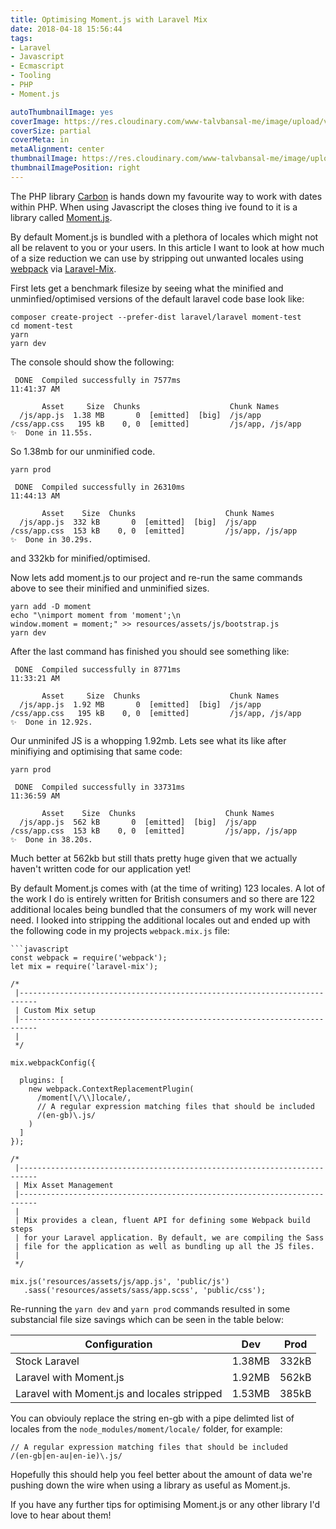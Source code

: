 ```yaml
---
title: Optimising Moment.js with Laravel Mix
date: 2018-04-18 15:56:44
tags:
- Laravel
- Javascript
- Ecmascript
- Tooling
- PHP
- Moment.js

autoThumbnailImage: yes
coverImage: https://res.cloudinary.com/www-talvbansal-me/image/upload/v1555352452/posts/mexico-city-street-art.jpg
coverSize: partial
coverMeta: in
metaAlignment: center
thumbnailImage: https://res.cloudinary.com/www-talvbansal-me/image/upload/c_scale,w_280/v1555352452/posts/mexico-city-street-art.jpg
thumbnailImagePosition: right
---
```


The PHP library [Carbon](https://carbon.nesbot.com/docs/) is hands down my favourite way to work with dates within PHP. 
When using Javascript the closes thing ive found to it is a library called [Moment.js](https://momentjs.com).

By default Moment.js is bundled with a plethora of locales which might not all be relavent to you or your users. In this article I want to look at how much of a size reduction we can use by stripping out unwanted locales using [webpack](https://webpack.js.org) via [Laravel-Mix](https://github.com/JeffreyWay/laravel-mix/tree/master/docs#readme).

<!-- more -->

First lets get a benchmark filesize by seeing what the minified and unminfied/optimised versions of the default laravel code base look like:

```
composer create-project --prefer-dist laravel/laravel moment-test
cd moment-test
yarn
yarn dev
```

The console should show the following:

```
 DONE  Compiled successfully in 7577ms                                                                          11:41:37 AM

       Asset     Size  Chunks                    Chunk Names
  /js/app.js  1.38 MB       0  [emitted]  [big]  /js/app
/css/app.css   195 kB    0, 0  [emitted]         /js/app, /js/app
✨  Done in 11.55s.
```

So 1.38mb for our unminified code.

```
yarn prod

 DONE  Compiled successfully in 26310ms                                                                         11:44:13 AM

       Asset    Size  Chunks                    Chunk Names
  /js/app.js  332 kB       0  [emitted]  [big]  /js/app
/css/app.css  153 kB    0, 0  [emitted]         /js/app, /js/app
✨  Done in 30.29s.

```

and 332kb for minified/optimised.

Now lets add moment.js to our project and re-run the same commands above to see their minified and unminified sizes.

```
yarn add -D moment
echo "\nimport moment from 'moment';\n
window.moment = moment;" >> resources/assets/js/bootstrap.js
yarn dev
```

After the last command has finished you should see something like:
```
 DONE  Compiled successfully in 8771ms                                                                                                11:33:21 AM

       Asset     Size  Chunks                    Chunk Names
  /js/app.js  1.92 MB       0  [emitted]  [big]  /js/app
/css/app.css   195 kB    0, 0  [emitted]         /js/app, /js/app
✨  Done in 12.92s.
```

Our unminifed JS is a whopping 1.92mb.
Lets see what its like after minifiying and optimising that same code:

```
yarn prod

 DONE  Compiled successfully in 33731ms                                                                         11:36:59 AM

       Asset    Size  Chunks                    Chunk Names
  /js/app.js  562 kB       0  [emitted]  [big]  /js/app
/css/app.css  153 kB    0, 0  [emitted]         /js/app, /js/app
✨  Done in 38.20s.

```

Much better at 562kb but still thats pretty huge given that we actually haven't written code for our application yet!

By default Moment.js comes with (at the time of writing) 123 locales. A lot of the work I do is entirely written for British consumers and so there are 122 additional locales being bundled that the consumers of my work will never need. I looked into stripping the additional locales out and ended up with the following code in my projects `webpack.mix.js` file:

```
```javascript
const webpack = require('webpack');
let mix = require('laravel-mix');

/*
 |--------------------------------------------------------------------------
 | Custom Mix setup
 |--------------------------------------------------------------------------
 |
 */

mix.webpackConfig({

  plugins: [
    new webpack.ContextReplacementPlugin(
      /moment[\/\\]locale/,
      // A regular expression matching files that should be included
      /(en-gb)\.js/
    )
  ]
});

/*
 |--------------------------------------------------------------------------
 | Mix Asset Management
 |--------------------------------------------------------------------------
 |
 | Mix provides a clean, fluent API for defining some Webpack build steps
 | for your Laravel application. By default, we are compiling the Sass
 | file for the application as well as bundling up all the JS files.
 |
 */

mix.js('resources/assets/js/app.js', 'public/js')
   .sass('resources/assets/sass/app.scss', 'public/css');
```

Re-running the `yarn dev` and `yarn prod` commands resulted in some substancial file size savings which can be seen in the table below:

| Configuration                               | Dev    | Prod  |
| ------------------------------------------- |:------:|:-----:|
| Stock Laravel                               | 1.38MB | 332kB | 
| Laravel with Moment.js                      | 1.92MB | 562kB |
| Laravel with Moment.js and locales stripped | 1.53MB | 385kB |
 
You can obviouly replace the string en-gb with a pipe delimted list of locales from the `node_modules/moment/locale/` folder, for example:

```
// A regular expression matching files that should be included
/(en-gb|en-au|en-ie)\.js/
```

Hopefully this should help you feel better about the amount of data we're pushing down the wire when using a library as useful as Moment.js.

If you have any further tips for optimising Moment.js or any other library I'd love to hear about them!
